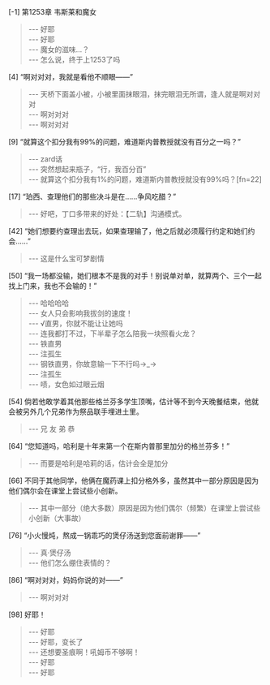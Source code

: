 
[-1] 第1253章 韦斯莱和魔女
>--- 好耶<br>
>--- 好耶<br>
>--- 魔女的滋味...？<br>
>--- 怎么说，终于上1253了吗<br>

[4] “啊对对对，我就是看他不顺眼——”
>--- 天桥下面盖小被，小被里面抹眼泪，抹完眼泪无所谓，逢人就是啊对对对<br>
>--- 啊对对对<br>
>--- 啊对对对<br>

[9] “就算这个扣分我有99%的问题，难道斯内普教授就没有百分之一吗？”
>--- zard话<br>
>--- 突然想起来瓶子，“行，我百分百”<br>
>--- 就算这个扣分我有1%的问题，难道斯内普教授就没有99%吗？[fn=22]<br>

[17] “珀西、查理他们的那些决斗是在……争风吃醋？”
>--- 好吧，丁口多带来的好处：【二轨】沟通模式。<br>

[42] “她们想要约查理出去玩，如果查理输了，他之后就必须履行约定和她们约会……”
>--- 这是什么宝可梦剧情<br>

[50] “我一场都没输，她们根本不是我的对手！别说单对单，就算两个、三个一起找上门来，我也不会输的！”
>--- 哈哈哈哈<br>
>--- 女人只会影响我拔剑的速度！<br>
>--- √直男，你就不能让让她吗<br>
>--- 连我都打不过，下半辈子怎么陪我一块照看火龙？<br>
>--- 铁直男<br>
>--- 注孤生<br>
>--- 钢铁直男，你故意输一下不行吗→_→<br>
>--- 注孤生<br>
>--- 啧，女色如过眼云烟<br>

[54] 倘若他敢学着其他那些格兰芬多学生顶嘴，估计等不到今天晚餐结束，他就会被另外几个兄弟作为祭品联手埋进土里。
>--- 兄 友 弟 恭<br>

[64] “您知道吗，哈利是十年来第一个在斯内普那里加分的格兰芬多！”
>--- 而要是哈利是哈莉的话，估计会全是加分<br>

[66] 不同于其他同学，他俩在魔药课上扣分格外多，虽然其中一部分原因是因为他们偶尔会在课堂上尝试些小创新。
>--- 其中一部分（绝大多数）原因是因为他们偶尔（频繁）在课堂上尝试些小创新（大事故）<br>

[76] “小火慢炖，熬成一锅乖巧的煲仔汤送到您面前谢罪——”
>--- 真·煲仔汤<br>
>--- 他们怎么绷住表情的？<br>

[86] “啊对对对，妈妈你说的对——”
>--- 啊对对对<br>

[98] 好耶！
>--- 好耶<br>
>--- 好耶，变长了<br>
>--- 还想要圣痕啊！吼姆币不够啊！<br>
>--- 好耶<br>
>--- 好耶<br>
